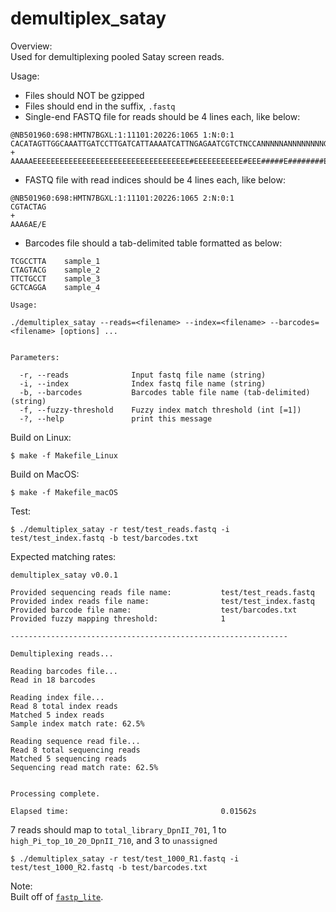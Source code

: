 # demultiplex_satay

Overview:    
Used for demultiplexing pooled Satay screen reads.

Usage:    
- Files should NOT be gzipped
- Files should end in the suffix, `.fastq`
- Single-end FASTQ file for reads should be 4 lines each, like below:
```
@NB501960:698:HMTN7BGXL:1:11101:20226:1065 1:N:0:1
CACATAGTTGGCAAATTGATCCTTGATCATTAAAATCATTNGAGAATCGTCTNCCANNNNNANNNNNNNNGTNNTN
+
AAAAAEEEEEEEEEEEEEEEEEEEEEEEEEEEEEEEEEEE#EEEEEEEEEEE#EEE#####E########EE##E#
```
- FASTQ file with read indices should be 4 lines each, like below:
```
@NB501960:698:HMTN7BGXL:1:11101:20226:1065 2:N:0:1
CGTACTAG
+
AAA6AE/E
```
- Barcodes file should a tab-delimited table formatted as below:
```
TCGCCTTA	sample_1
CTAGTACG	sample_2
TTCTGCCT	sample_3
GCTCAGGA	sample_4
```

```
Usage: 

./demultiplex_satay --reads=<filename> --index=<filename> --barcodes=<filename> [options] ...


Parameters:

  -r, --reads              Input fastq file name (string)
  -i, --index              Index fastq file name (string)
  -b, --barcodes           Barcodes table file name (tab-delimited) (string)
  -f, --fuzzy-threshold    Fuzzy index match threshold (int [=1])
  -?, --help               print this message

```

Build on Linux:
```
$ make -f Makefile_Linux
```

Build on MacOS:
```
$ make -f Makefile_macOS
```

Test:
```
$ ./demultiplex_satay -r test/test_reads.fastq -i test/test_index.fastq -b test/barcodes.txt
```
Expected matching rates:
```
demultiplex_satay v0.0.1

Provided sequencing reads file name:           test/test_reads.fastq
Provided index reads file name:                test/test_index.fastq
Provided barcode file name:                    test/barcodes.txt
Provided fuzzy mapping threshold:              1

--------------------------------------------------------------

Demultiplexing reads...

Reading barcodes file...
Read in 18 barcodes

Reading index file...
Read 8 total index reads
Matched 5 index reads
Sample index match rate: 62.5%

Reading sequence read file...
Read 8 total sequencing reads
Matched 5 sequencing reads
Sequencing read match rate: 62.5%


Processing complete.

Elapsed time:                                  0.01562s
```
7 reads should map to `total_library_DpnII_701`, 1 to `high_Pi_top_10_20_DpnII_710`, and 3 to `unassigned`

```
$ ./demultiplex_satay -r test/test_1000_R1.fastq -i test/test_1000_R2.fastq -b test/barcodes.txt
```

Note:    
Built off of [`fastp_lite`](https://github.com/XPRESSyourself/XPRESSpipe/tree/main/fastp_lite).